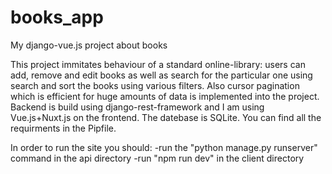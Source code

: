 # books_app
My django-vue.js project about books

This project immitates behaviour of a standard online-library: users can add, remove and edit books as well as search for the particular one using search and sort the books using various filters. Also cursor pagination which is efficient for huge amounts of data is implemented into the project. Backend is build using django-rest-framework and I am using Vue.js+Nuxt.js on the frontend. The datebase is SQLite.
You can find all the requirments in the Pipfile.

In order to run the site you should:
-run the "python manage.py runserver" command in the api directory
-run "npm run dev" in the client directory
